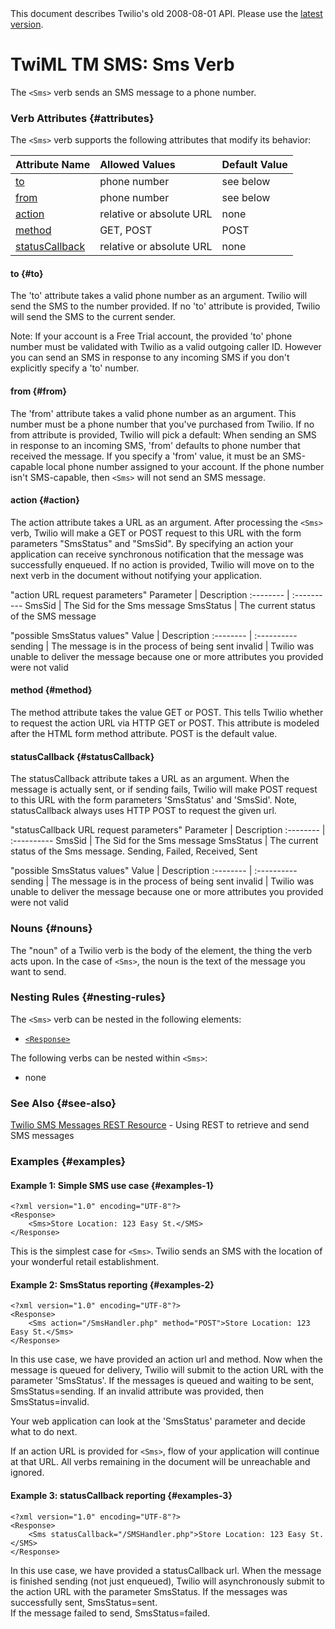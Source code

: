<div id="version-info" class="alert">
    This document describes Twilio's old 2008-08-01 API. Please use the 
    <a href="/docs/api/twiml">latest version</a>.
</div>

# TwiML <span class="docs-tm">TM</span> SMS: Sms Verb

The `<Sms>` verb sends an SMS message to a phone number.

### Verb Attributes {#attributes}

The `<Sms>` verb supports the following attributes that modify its behavior:

Attribute Name	|Allowed Values	|Default Value
:-------------	|:-------------	|:------------
[to](#to)	    |	phone number	|	see below
[from](#from)     |	phone number  | see below
[action](#action) 	|	relative or absolute URL	|	none
[method](#method) 	|	GET, POST	|	POST
[statusCallback](#statusCallback)	| 	relative or absolute URL | 	none

#### to {#to}

The 'to' attribute takes a valid phone number as an argument. Twilio will send the SMS to the
number provided. If no 'to' attribute is provided, Twilio will send the SMS to the current sender.

<div class="alert alert-error">
Note: If your account is a Free Trial account, the provided 'to' phone number must be validated with Twilio as a valid outgoing caller ID. However you can send an SMS in response to any incoming SMS if you don't explicitly specify a 'to' number.
</div>

#### from {#from}

The 'from' attribute takes a valid phone number as an argument. This number must be a phone number that you've 
purchased from Twilio. If no from attribute is provided, Twilio will pick a default: When sending an SMS in response to an
incoming SMS, 'from' defaults to phone number that received the message. If you specify a 'from' value, it must be an SMS-capable 
local phone number assigned to your account.  If the phone number isn't SMS-capable, then `<Sms>` will not send an SMS message.  

#### action {#action}

The action attribute takes a URL as an argument. After processing the `<Sms>` verb, Twilio will make a GET or POST request to this URL with the form parameters "SmsStatus" and "SmsSid". By specifying an action your application can receive synchronous notification that the message was successfully enqueued. If no action is provided, Twilio will move on to the next verb in the document without notifying your application.

"action URL request parameters"
Parameter | Description
:-------- | :----------
SmsSid       | The Sid for the Sms message
SmsStatus | The current status of the SMS message

"possible SmsStatus values"
Value  	  | Description
:-------- | :----------
sending	  | The message is in the process of being sent
invalid	  | Twilio was unable to deliver the message because one or more attributes you provided were not valid

#### method {#method}

The method attribute takes the value GET or POST. This tells Twilio
whether to request the action URL via HTTP GET or POST. This attribute
is modeled after the HTML form method attribute. POST is the default value.

#### statusCallback {#statusCallback}

The statusCallback attribute takes a URL as an argument. When the message is actually sent, or if sending fails,
Twilio will make POST request to this URL with the form parameters 'SmsStatus' and 'SmsSid'.  Note, statusCallback always 
uses HTTP POST to request the given url.

"statusCallback URL request parameters"
Parameter | Description
:-------- | :----------
SmsSid       | The Sid for the Sms message
SmsStatus | The current status of the Sms message. Sending, Failed, Received, Sent

"possible SmsStatus values"
Value  	  | Description
:-------- | :----------
sending	  | The message is in the process of being sent
invalid	  | Twilio was unable to deliver the message because one or more attributes you provided were not valid

### Nouns {#nouns}

The "noun" of a Twilio verb is the body of the element, the thing the verb
acts upon. In the case of `<Sms>`, the noun is the text of the message you want to send.

### Nesting Rules {#nesting-rules}

The `<Sms>` verb can be nested in the following elements:

* [`<Response>`](response)

The following verbs can be nested within `<Sms>`:

* none

### See Also {#see-also}

[Twilio SMS Messages REST Resource](/docs/api/rest/sms) - Using REST to retrieve and send SMS messages

### Examples {#examples}

#### Example 1: Simple SMS use case {#examples-1}

~~~
<?xml version="1.0" encoding="UTF-8"?>
<Response>
	<Sms>Store Location: 123 Easy St.</SMS>
</Response>    
~~~

This is the simplest case for `<Sms>`.  Twilio sends an SMS with the location of your wonderful retail establishment.

#### Example 2: SmsStatus reporting {#examples-2}
~~~
<?xml version="1.0" encoding="UTF-8"?>
<Response>
    <Sms action="/SmsHandler.php" method="POST">Store Location: 123 Easy St.</Sms>
</Response>
~~~

In this use case, we have provided an action url and method.  Now when the message is queued for delivery, 
Twilio will submit to the action URL with the parameter 'SmsStatus'.  If the messages is queued and waiting
to be sent, SmsStatus=sending.  If an invalid attribute was provided, then SmsStatus=invalid.

Your web application can look at the 'SmsStatus' parameter and decide what to 
do next.   

If an action URL is provided for `<Sms>`, flow of your application will continue at that URL. 
All verbs remaining in the document will be unreachable and ignored.

#### Example 3: statusCallback reporting {#examples-3}

~~~
<?xml version="1.0" encoding="UTF-8"?>
<Response>
    <Sms statusCallback="/SMSHandler.php">Store Location: 123 Easy St.</SMS>
</Response>
~~~

In this use case, we have provided a statusCallback url. When the message is finished sending (not just enqueued), Twilio 
will asynchronously submit to the action URL with the parameter SmsStatus.  If the messages was successfully sent, SmsStatus=sent.  
If the message failed to send, SmsStatus=failed.

